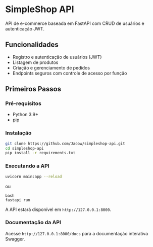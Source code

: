 # SimpleShop API

API de e-commerce baseada em FastAPI com CRUD de usuários e autenticação JWT.

## Funcionalidades

- Registro e autenticação de usuários (JWT)
- Listagem de produtos
- Criação e gerenciamento de pedidos
- Endpoints seguros com controle de acesso por função

## Primeiros Passos

### Pré-requisitos

- Python 3.9+
- pip

### Instalação

```bash
git clone https://github.com/Jaoow/simpleshop-api.git
cd simpleshop-api
pip install -r requirements.txt
```

### Executando a API

```bash
uvicorn main:app --reload
```

ou

```
bash
fastapi run
```

A API estará disponível em `http://127.0.0.1:8000`.

### Documentação da API

Acesse `http://127.0.0.1:8000/docs` para a documentação interativa Swagger.